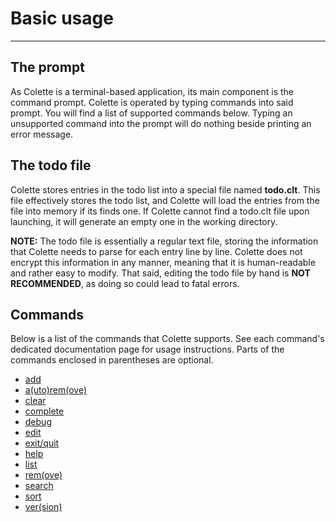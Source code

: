 # Basic usage

---

## The prompt

As Colette is a terminal-based application, its main component is the command prompt. Colette is operated by typing commands into said prompt. You will find a list of supported commands below. Typing an unsupported command into the prompt will do nothing beside printing an error message.

## The todo file

Colette stores entries in the todo list into a special file named **todo.clt**. This file effectively stores the todo list, and Colette will load the entries from the file into memory if its finds one. If Colette cannot find a todo.clt file upon launching, it will generate an empty one in the working directory.

**NOTE:** The todo file is essentially a regular text file, storing the information that Colette needs to parse for each entry line by line. Colette does not encrypt this information in any manner, meaning that it is human-readable and rather easy to modify. That said, editing the todo file by hand is **NOT RECOMMENDED**, as doing so could lead to fatal errors.

## Commands

Below is a list of the commands that Colette supports. See each command's dedicated documentation page for usage instructions. Parts of the commands enclosed in parentheses are optional.

- [add](./cmd/add.md)
- [a(uto)rem(ove)](./cmd/autoremove.md)
- [clear](./cmd/clear.md)
- [complete](./cmd/complete.md)
- [debug](./cmd/debug.md)
- [edit](./cmd/edit.md)
- [exit/quit](./cmd/exit_quit.md)
- [help](./cmd/help.md)
- [list](./cmd/list.md)
- [rem(ove)](./cmd/remove.md)
- [search](./cmd/search.md)
- [sort](./cmd/sort.md)
- [ver(sion)](./cmd/version.md)